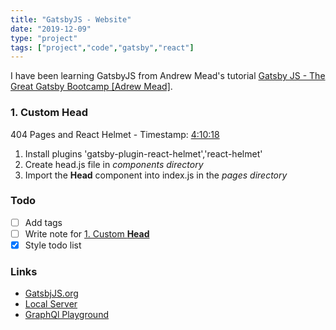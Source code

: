 ```yaml
---
title: "GatsbyJS - Website"
date: "2019-12-09"
type: "project"
tags: ["project","code","gatsby","react"]
---
```

I have been learning GatsbyJS from Andrew Mead's tutorial [Gatsby JS - The Great Gatsby Bootcamp [Adrew Mead]](https://youtu.be/8t0vNu2fCCM?t=9200).

### 1. Custom **Head**

404 Pages and React Helmet - Timestamp: [4:10:18](https://www.youtube.com/watch?v=8t0vNu2fCCM&feature=youtu.be&t=9200)

1. Install plugins 'gatsby-plugin-react-helmet','react-helmet'
2. Create head.js file in *components directory*
3. Import the **Head** component into index.js in the *pages directory*

### Todo

- [ ] Add tags
- [ ] Write note for <u>1. Custom **Head**</u>
- [x] Style todo list

### Links
- [GatsbjJS.org](https://www.gatsbyjs.org/)
- [Local Server](http://localhost:8000/)
- [GraphQl Playground](http://localhost:8000/___graphql)